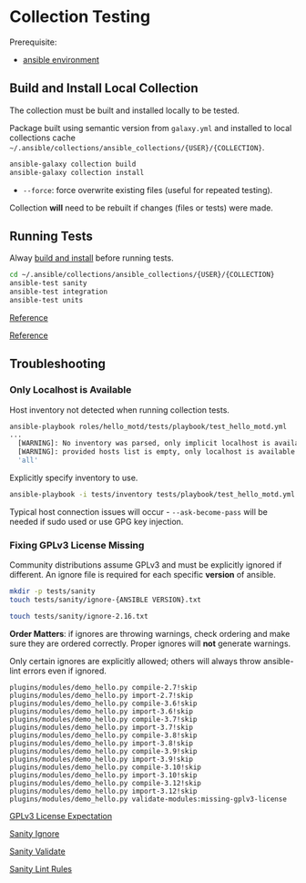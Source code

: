 # Collection Testing
Prerequisite:
* [ansible environment](../environment/ansible.md)

## Build and Install Local Collection
The collection must be built and installed locally to be tested.

Package built using semantic version from `galaxy.yml` and installed to local
collections cache
`~/.ansible/collections/ansible_collections/{USER}/{COLLECTION}`.

``` bash
ansible-galaxy collection build
ansible-galaxy collection install
```
* `--force`: force overwrite existing files (useful for repeated testing).

Collection **will** need to be rebuilt if changes (files or tests) were made.

## Running Tests
Alway [build and install](#build-and-install-local-collection) before running
tests.

``` bash
cd ~/.ansible/collections/ansible_collections/{USER}/{COLLECTION}
ansible-test sanity
ansible-test integration
ansible-test units
```

[Reference](https://docs.ansible.com/ansible/latest/dev_guide/developing_collections_testing.html)

[Reference](https://docs.ansible.com/ansible/latest/dev_guide/testing_running_locally.html#testing-running-locally)


## Troubleshooting

### Only Localhost is Available
Host inventory not detected when running collection tests.

``` bash
ansible-playbook roles/hello_motd/tests/playbook/test_hello_motd.yml
...
  [WARNING]: No inventory was parsed, only implicit localhost is available
  [WARNING]: provided hosts list is empty, only localhost is available. Note that the implicit localhost does not match
  'all'
```

Explicitly specify inventory to use.

``` bash
ansible-playbook -i tests/inventory tests/playbook/test_hello_motd.yml
```

Typical host connection issues will occur - `--ask-become-pass` will be needed
if sudo used or use GPG key injection.

### Fixing GPLv3 License Missing
Community distributions assume GPLv3 and must be explicitly ignored if
different. An ignore file is required for each specific **version** of ansible.

``` bash
mkdir -p tests/sanity
touch tests/sanity/ignore-{ANSIBLE VERSION}.txt

touch tests/sanity/ignore-2.16.txt
```

**Order Matters**: if ignores are throwing warnings, check ordering and make
sure they are ordered correctly. Proper ignores will **not** generate warnings.

Only certain ignores are explicitly allowed; others will always throw
ansible-lint errors even if ignored.
```
plugins/modules/demo_hello.py compile-2.7!skip
plugins/modules/demo_hello.py import-2.7!skip
plugins/modules/demo_hello.py compile-3.6!skip
plugins/modules/demo_hello.py import-3.6!skip
plugins/modules/demo_hello.py compile-3.7!skip
plugins/modules/demo_hello.py import-3.7!skip
plugins/modules/demo_hello.py compile-3.8!skip
plugins/modules/demo_hello.py import-3.8!skip
plugins/modules/demo_hello.py compile-3.9!skip
plugins/modules/demo_hello.py import-3.9!skip
plugins/modules/demo_hello.py compile-3.10!skip
plugins/modules/demo_hello.py import-3.10!skip
plugins/modules/demo_hello.py compile-3.12!skip
plugins/modules/demo_hello.py import-3.12!skip
plugins/modules/demo_hello.py validate-modules:missing-gplv3-license
```

[GPLv3 License Expectation](https://github.com/ansible/ansible/issues/67032)

[Sanity Ignore](https://docs.ansible.com/ansible/latest/dev_guide/testing/sanity/ignores.html)

[Sanity Validate](https://docs.ansible.com/ansible/latest/dev_guide/testing/sanity/validate-modules.html)

[Sanity Lint Rules](https://ansible.readthedocs.io/projects/lint/rules/sanity/)
